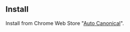 ## Install

Install from Chrome Web Store "[Auto Canonical](https://chrome.google.com/webstore/detail/canonicaurl/dcbmeicnoejpldipejlefojiiebhogij)".
